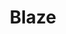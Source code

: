 ---
title: "Blaze"
draft: false
category: "High Performance"
weight: 4

product:
  id: "blaze"
  name: "Blaze"
  price: "33.60"

  customFields:
    - name: "RAM"
      type: "readonly"
      value: "8 GB"

    - name: "Storage"
      type: "readonly"
      value: "80GB"

  selectedPlan: "monthly-plan"

  availablePlans:
    - id: "monthly-plan"
      name: "Monthly Subscription"
      frequency: "monthly"
      interval: 1
      itemPrice: 33.60
---
